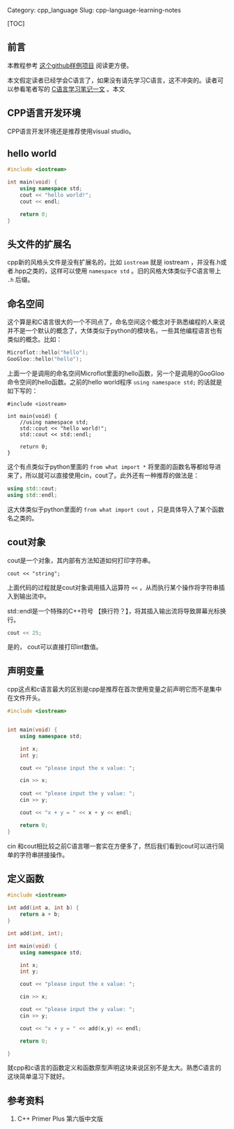 Category: cpp_language
Slug: cpp-language-learning-notes

[TOC]

## 前言

本教程参考 [这个github样例项目](https://github.com/a358003542/cpp_practice) 阅读更方便。

本文假定读者已经学会C语言了，如果没有请先学习C语言，这不冲突的。读者可以参看笔者写的 [C语言学习笔记一文]({filename}../c_language/C语言学习笔记.md) 。本文



## CPP语言开发环境

CPP语言开发环境还是推荐使用visual studio。



## hello world

```cpp
#include <iostream>

int main(void) {
	using namespace std;
	cout << "hello world!";
	cout << endl;

	return 0;
}
```

## 头文件的扩展名

cpp新的风格头文件是没有扩展名的，比如 `iostream` 就是 iostream ，并没有.h或者.hpp之类的，这样可以使用 `namespace std` 。旧的风格大体类似于C语言带上 `.h` 后缀。

## 命名空间

这个算是和C语言很大的一个不同点了，命名空间这个概念对于熟悉编程的人来说并不是一个默认的概念了，大体类似于python的模块名，一些其他编程语言也有类似的概念。比如：

```cpp
Microflot::hello("hello");
GooGloo::hello("hello");
```

上面一个是调用的命名空间Microflot里面的hello函数，另一个是调用的GooGloo命令空间的hello函数。之前的hello world程序 `using namespace std;` 的话就是如下写的：

```
#include <iostream>

int main(void) {
	//using namespace std;
	std::cout << "hello world!";
	std::cout << std::endl;

	return 0;
}
```

这个有点类似于python里面的 `from what import *` 将里面的函数名等都给导进来了，所以就可以直接使用cin，cout了。此外还有一种推荐的做法是：

```cpp
using std::cout;
using std::endl;
```

这大体类似于python里面的 `from what import cout` ，只是具体导入了某个函数名之类的。

## cout对象

cout是一个对象，其内部有方法知道如何打印字符串。

```
cout << "string";
```

上面代码的过程就是cout对象调用插入运算符 `<<` ，从而执行某个操作将字符串插入到输出流中。

std::endl是一个特殊的C++符号 【换行符？】，将其插入输出流将导致屏幕光标换行。

```cpp
cout << 25;
```

是的， cout可以直接打印int数值。



## 声明变量

cpp这点和c语言最大的区别是cpp是推荐在首次使用变量之前声明它而不是集中在文件开头。

```cpp
#include <iostream>


int main(void) {
	using namespace std;

	int x;
	int y;

	cout << "please input the x value: ";

	cin >> x;
	
	cout << "please input the y value: ";
	cin >> y;

	cout << "x + y = " << x + y << endl;

	return 0;
}
```

cin 和cout相比较之前C语言哪一套实在方便多了，然后我们看到cout可以进行简单的字符串拼接操作。

## 定义函数

```cpp
#include <iostream>

int add(int a, int b) {
    return a + b;
}

int add(int, int);

int main(void) {
    using namespace std;

	int x;
	int y;

	cout << "please input the x value: ";

	cin >> x;

	cout << "please input the y value: ";
	cin >> y;

	cout << "x + y = " << add(x,y) << endl;

	return 0;

}
```

就cpp和c语言的函数定义和函数原型声明这块来说区别不是太大。熟悉C语言的这块简单温习下就好。





## 参考资料

1. C++ Primer Plus 第六版中文版